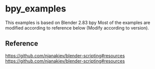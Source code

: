 # bpy_examples

This examples is based on Blender 2.83 bpy
Most of the examples are modified according to reference below (Modify according to version).

## Reference
https://github.com/njanakiev/blender-scripting#resources
https://github.com/njanakiev/blender-scripting#resources